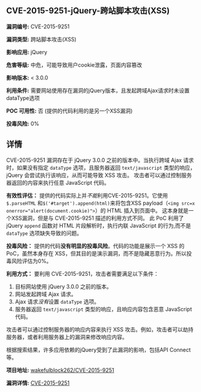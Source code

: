 ## CVE-2015-9251-jQuery-跨站脚本攻击(XSS)

**漏洞编号:** CVE-2015-9251

**漏洞类型:** 跨站脚本攻击(XSS)

**影响应用:** jQuery

**危害等级:** 中危，可能导致用户cookie泄露，页面内容篡改

**影响版本:** < 3.0.0

**利用条件:** 需要网站使用存在漏洞的jQuery版本，且发起跨域Ajax请求时未设置dataType选项

**POC 可用性:** 否 (提供的代码利用的是另一个XSS漏洞)

**投毒风险:** 0%

## 详情

CVE-2015-9251 漏洞存在于 jQuery 3.0.0 之前的版本中。当执行跨域 Ajax 请求时，如果没有指定 `dataType` 选项，且服务器返回 `text/javascript` 类型的响应，jQuery 会尝试执行该响应，从而可能导致 XSS 攻击。 攻击者可以通过控制服务器返回的内容来执行任意 JavaScript 代码。

**有效性评估：**
提供的代码实际上并*不能*利用CVE-2015-9251。它使用`$.parseHTML` 和`$('#target').append(html)`来将包含XSS payload（`<img src=x onerror="alert(document.cookie)">`）的 HTML 插入到页面中。 这本身就是一个XSS漏洞，但是与 CVE-2015-9251 描述的利用方式不同。 此 PoC 利用了 jQuery `append` 函数对 HTML 片段解析时，执行内联 JavaScript 的行为,而不是 `dataType` 选项缺失导致的问题。

**投毒风险：**
提供的代码**没有明显的投毒风险**。代码的功能是展示一个 XSS 的 PoC，虽然本身存在 XSS，但其目的是演示漏洞，而不是隐藏恶意行为。所以投毒风险评估为0%。

**利用方式：**
要利用 CVE-2015-9251，攻击者需要满足以下条件：

1.  目标网站使用 jQuery 3.0.0 之前的版本。
2.  网站发起跨域 Ajax 请求。
3.  Ajax 请求*没有*设置 `dataType` 选项。
4.  服务器返回 `text/javascript` 类型的响应，且响应内容包含恶意 JavaScript 代码。

攻击者可以通过控制服务器的响应内容来执行 XSS 攻击。例如，攻击者可以劫持服务器，或者利用服务器上的漏洞来修改响应内容。

根据搜索结果，许多应用依赖的jQuery受到了此漏洞的影响，包括API Connect等。


**项目地址:** [wakefulblock262/CVE-2015-9251](https://github.com/wakefulblock262/CVE-2015-9251)

**漏洞详情:** [CVE-2015-9251](https://nvd.nist.gov/vuln/detail/CVE-2015-9251)